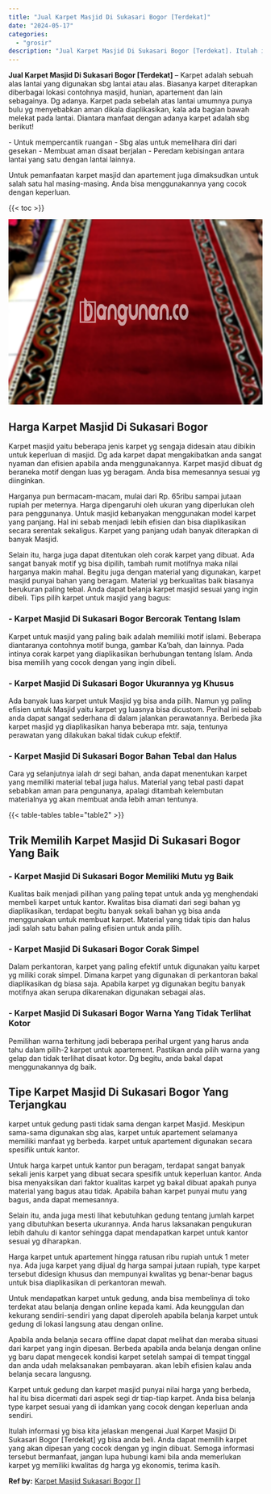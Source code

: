 ```yaml
---
title: "Jual Karpet Masjid Di Sukasari Bogor [Terdekat]"
date: "2024-05-17"
categories: 
  - "grosir"
description: "Jual Karpet Masjid Di Sukasari Bogor [Terdekat]. Itulah informasi yg bisa kita jelaskan mengenai Jual Karpet Masjid Di Sukasari Bogor [Terdekat] yg bisa an..."
---
```


**Jual Karpet Masjid Di Sukasari Bogor \[Terdekat\]** – Karpet adalah sebuah alas lantai yang digunakan sbg lantai atau alas. Biasanya karpet diterapkan diberbagai lokasi contohnya masjid, hunian, apartement dan lain sebagainya. Dg adanya. Karpet pada sebelah atas lantai umumnya punya bulu yg menyebabkan aman dikala diaplikasikan, kala ada bagian bawah melekat pada lantai. Diantara manfaat dengan adanya karpet adalah sbg berikut!

\- Untuk mempercantik ruangan - Sbg alas untuk memelihara diri dari gesekan - Membuat aman disaat berjalan - Peredam kebisingan antara lantai yang satu dengan lantai lainnya.

Untuk pemanfaatan karpet masjid dan apartement juga dimaksudkan untuk salah satu hal masing-masing. Anda bisa menggunakannya yang cocok dengan keperluan.

{{< toc >}}

![Jual Karpet Masjid Di Sukasari Bogor [Terdekat]](/images/grosir-karpet-murah-55.png)

## Harga Karpet Masjid Di Sukasari Bogor

Karpet masjid yaitu beberapa jenis karpet yg sengaja didesain atau dibikin untuk keperluan di masjid. Dg ada karpet dapat mengakibatkan anda sangat nyaman dan efisien apabila anda menggunakannya. Karpet masjid dibuat dg beraneka motif dengan luas yg beragam. Anda bisa memesannya sesuai yg diinginkan.

Harganya pun bermacam-macam, mulai dari Rp. 65ribu sampai jutaan rupiah per meternya. Harga dipengaruhi oleh ukuran yang diperlukan oleh para penggunanya. Untuk masjid kebanyakan menggunakan model karpet yang panjang. Hal ini sebab menjadi lebih efisien dan bisa diaplikasikan secara serentak sekaligus. Karpet yang panjang udah banyak diterapkan di banyak Masjid.

Selain itu, harga juga dapat ditentukan oleh corak karpet yang dibuat. Ada sangat banyak motif yg bisa dipilih, tambah rumit motifnya maka nilai harganya makin mahal. Begitu juga dengan material yang digunakan, karpet masjid punyai bahan yang beragam. Material yg berkualitas baik biasanya berukuran paling tebal. Anda dapat belanja karpet masjid sesuai yang ingin dibeli. Tips pilih karpet untuk masjid yang bagus:

### \- Karpet Masjid Di Sukasari Bogor Bercorak Tentang Islam

Karpet untuk masjid yang paling baik adalah memiliki motif islami. Beberapa diantaranya contohnya motif bunga, gambar Ka’bah, dan lainnya. Pada intinya corak karpet yang diaplikasikan berhubungan tentang Islam. Anda bisa memilih yang cocok dengan yang ingin dibeli.

### \- Karpet Masjid Di Sukasari Bogor Ukurannya yg Khusus

Ada banyak luas karpet untuk Masjid yg bisa anda pilih. Namun yg paling efisien untuk Masjid yaitu karpet yg luasnya bisa dicustom. Perihal ini sebab anda dapat sangat sederhana di dalam jalankan perawatannya. Berbeda jika karpet masjid yg diaplikasikan hanya beberapa mtr. saja, tentunya perawatan yang dilakukan bakal tidak cukup efektif.

### \- Karpet Masjid Di Sukasari Bogor Bahan Tebal dan Halus

Cara yg selanjutnya ialah dr segi bahan, anda dapat menentukan karpet yang memiliki material tebal juga halus. Material yang tebal pasti dapat sebabkan aman para pengunanya, apalagi ditambah kelembutan materialnya yg akan membuat anda lebih aman tentunya.

{{< table-tables table="table2" >}}

## Trik Memilih Karpet Masjid Di Sukasari Bogor Yang Baik

### \- Karpet Masjid Di Sukasari Bogor Memiliki Mutu yg Baik

Kualitas baik menjadi pilihan yang paling tepat untuk anda yg menghendaki membeli karpet untuk kantor. Kwalitas bisa diamati dari segi bahan yg diaplikasikan, terdapat begitu banyak sekali bahan yg bisa anda menggunakan untuk membuat karpet. Material yang tidak tipis dan halus jadi salah satu bahan paling efisien untuk anda pilih.

### \- Karpet Masjid Di Sukasari Bogor Corak Simpel

Dalam perkantoran, karpet yang paling efektif untuk digunakan yaitu karpet yg miliki corak simpel. Dimana karpet yang digunakan di perkantoran bakal diaplikasikan dg biasa saja. Apabila karpet yg digunakan begitu banyak motifnya akan serupa dikarenakan digunakan sebagai alas.

### \- Karpet Masjid Di Sukasari Bogor Warna Yang Tidak Terlihat Kotor

Pemilihan warna terhitung jadi beberapa perihal urgent yang harus anda tahu dalam pilih-2 karpet untuk apartement. Pastikan anda pilih warna yang gelap dan tidak terlihat disaat kotor. Dg begitu, anda bakal dapat menggunakannya dg baik.

## Tipe Karpet Masjid Di Sukasari Bogor Yang Terjangkau

karpet untuk gedung pasti tidak sama dengan karpet Masjid. Meskipun sama-sama digunakan sbg alas, karpet untuk apartement selamanya memiliki manfaat yg berbeda. karpet untuk apartement digunakan secara spesifik untuk kantor.

Untuk harga karpet untuk kantor pun beragam, terdapat sangat banyak sekali jenis karpet yang dibuat secara spesifik untuk keperluan kantor. Anda bisa menyaksikan dari faktor kualitas karpet yg bakal dibuat apakah punya material yang bagus atau tidak. Apabila bahan karpet punyai mutu yang bagus, anda dapat memesannya.

Selain itu, anda juga mesti lihat kebutuhkan gedung tentang jumlah karpet yang dibutuhkan beserta ukurannya. Anda harus laksanakan pengukuran lebih dahulu di kantor sehingga dapat mendapatkan karpet untuk kantor sesuai yg diharapkan.

Harga karpet untuk apartement hingga ratusan ribu rupiah untuk 1 meter nya. Ada juga karpet yang dijual dg harga sampai jutaan rupiah, type karpet tersebut didesign khusus dan mempunyai kwalitas yg benar-benar bagus untuk bisa diaplikasikan di perkantoran mewah.

Untuk mendapatkan karpet untuk gedung, anda bisa membelinya di toko terdekat atau belanja dengan online kepada kami. Ada keunggulan dan kekurang sendiri-sendiri yang dapat diperoleh apabila belanja karpet untuk gedung di lokasi langsung atau dengan online.

Apabila anda belanja secara offline dapat dapat melihat dan meraba situasi dari karpet yang ingin dipesan. Berbeda apabila anda belanja dengan online yg baru dapat mengecek kondisi karpet setelah sampai di tempat tinggal dan anda udah melaksanakan pembayaran. akan lebih efisien kalau anda belanja secara langusng.

Karpet untuk gedung dan karpet masjid punyai nilai harga yang berbeda, hal itu bisa dicermati dari aspek segi dr tiap-tiap karpet. Anda bisa belanja type karpet sesuai yang di idamkan yang cocok dengan keperluan anda sendiri.

Itulah informasi yg bisa kita jelaskan mengenai Jual Karpet Masjid Di Sukasari Bogor \[Terdekat\] yg bisa anda beli. Anda dapat memilih karpet yang akan dipesan yang cocok dengan yg ingin dibuat. Semoga informasi tersebut bermanfaat, jangan lupa hubungi kami bila anda memerlukan karpet yg memiliki kwalitas dg harga yg ekonomis, terima kasih.

**Ref by:**  [Karpet Masjid Sukasari Bogor []](https://id.wikipedia.org/wiki/Karpet)
